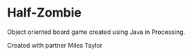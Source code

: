 # Half-Zombie
Object oriented board game created using Java in Processing.


Created with partner Miles Taylor
